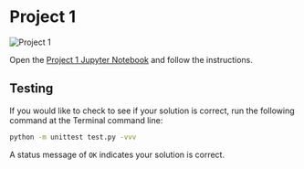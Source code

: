 # Project 1

![Project 1](https://github.com/PGE311/project1/workflows/.github/workflows/main.yml/badge.svg)

Open the [Project 1 Jupyter Notebook](project1.ipynb) and follow the instructions.

## Testing

If you would like to check to see if your solution is correct, run the following command at the Terminal command line: 

```bash
python -m unittest test.py -vvv
```

A status  message of `OK` indicates your solution is correct.
